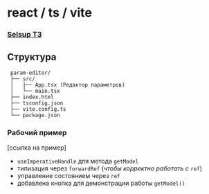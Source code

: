 # react / ts / vite

### [Selsup ТЗ](https://disk.yandex.ru/i/fq_sd-10mcGnKg)

## Структура 


 ```
  param-editor/
  ├── src/
  │   ├── App.tsx (Редактор параметров)
  │   └── main.tsx
  ├── index.html
  ├── tsconfig.json
  ├── vite.config.ts
  └── package.json

 ```
 
### Рабочий пример

[ссылка на пример]

* ```useImperativeHandle``` для метода ```getModel```
* типизация через ```forwardRef``` (_чтобы корректно работать с_ ```ref```)
* управление состоянием через ``ref``
* добавлена кнопка для демонстрации работы ```getModel()```